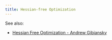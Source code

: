 ```yaml
---
title: Hessian-free Optimization
---
```

See also:

 - [Hessian Free Optimization - Andrew Gibiansky][1]

 [1]: http://andrew.gibiansky.com/blog/machine-learning/hessian-free-optimization/
